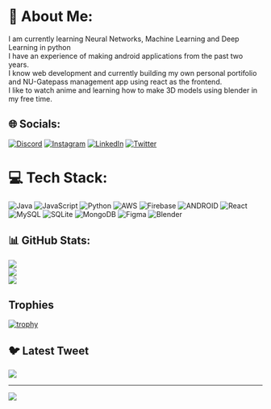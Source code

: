 # 💫 About Me:
I am currently learning Neural Networks, Machine Learning and Deep Learning in python<br>I have an experience of making android applications from the past two years.<br>I know web development and currently building my own personal portifolio and NU-Gatepass management app using react as the frontend.<br>I like to watch anime and learning how to make 3D models using blender in my free time.


## 🌐 Socials:
[![Discord](https://img.shields.io/badge/Discord-%237289DA.svg?logo=discord&logoColor=white)](https://discord.gg/https://discord.gg/6aJdxE8kdB) [![Instagram](https://img.shields.io/badge/Instagram-%23E4405F.svg?logo=Instagram&logoColor=white)](https://instagram.com/Kshitiz_Sinha) [![LinkedIn](https://img.shields.io/badge/LinkedIn-%230077B5.svg?logo=linkedin&logoColor=white)](https://linkedin.com/in/kshitiz-sinha-b639b525a) [![Twitter](https://img.shields.io/badge/Twitter-%231DA1F2.svg?logo=Twitter&logoColor=white)](https://twitter.com/Kahitoz) 

# 💻 Tech Stack:
![Java](https://img.shields.io/badge/java-%23ED8B00.svg?style=for-the-badge&logo=java&logoColor=white) ![JavaScript](https://img.shields.io/badge/javascript-%23323330.svg?style=for-the-badge&logo=javascript&logoColor=%23F7DF1E) ![Python](https://img.shields.io/badge/python-3670A0?style=for-the-badge&logo=python&logoColor=ffdd54) ![AWS](https://img.shields.io/badge/AWS-%23FF9900.svg?style=for-the-badge&logo=amazon-aws&logoColor=white) ![Firebase](https://img.shields.io/badge/firebase-%23039BE5.svg?style=for-the-badge&logo=firebase) ![ANDROID](https://img.shields.io/badge/android-%2320232a.svg?style=for-the-badge&logo=android&logoColor=%a4c639) ![React](https://img.shields.io/badge/react-%2320232a.svg?style=for-the-badge&logo=react&logoColor=%2361DAFB) ![MySQL](https://img.shields.io/badge/mysql-%2300f.svg?style=for-the-badge&logo=mysql&logoColor=white) ![SQLite](https://img.shields.io/badge/sqlite-%2307405e.svg?style=for-the-badge&logo=sqlite&logoColor=white) ![MongoDB](https://img.shields.io/badge/MongoDB-%234ea94b.svg?style=for-the-badge&logo=mongodb&logoColor=white) 	![Figma](https://img.shields.io/badge/figma-%23F24E1E.svg?style=for-the-badge&logo=figma&logoColor=white) ![Blender](https://img.shields.io/badge/blender-%23F5792A.svg?style=for-the-badge&logo=blender&logoColor=white)
## 📊 GitHub Stats:

![](https://github-readme-stats.vercel.app/api?username=Kahitoz&theme=dark&hide_border=false&include_all_commits=all&count_private=false)<br/>
![](https://github-readme-streak-stats.herokuapp.com/?user=Kahitoz&theme=dark&hide_border=false)<br/>
![](https://github-readme-stats.vercel.app/api/top-langs/?username=Kahitoz&theme=dark&hide_border=false&include_all_commits=true&count_private=false&layout=compact)

## Trophies
[![trophy](https://github-profile-trophy.vercel.app/?username=kahitoz)](https://github.com/ryo-ma/github-profile-trophy)

## 🐦 Latest Tweet
[![](https://gtce.itsvg.in/api?username=Kahitoz)](https://github.com/VishwaGauravIn/github-twitter-card-embed)

---
[![](https://visitcount.itsvg.in/api?id=Kahitoz&icon=0&color=0)](https://visitcount.itsvg.in)


